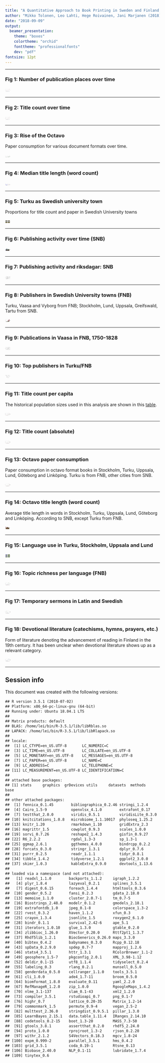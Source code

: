 ```yaml
---
title: "A Quantitative Approach to Book Printing in Sweden and Finland, 1640–1828"
author: "Mikko Tolonen, Leo Lahti, Hege Roivainen, Jani Marjanen (2018)"
date: "2018-09-09"
output: 
  beamer_presentation:
    theme: "boxes"
    colortheme: "orchid"
    fonttheme: "professionalfonts"
    dev: "pdf"
fontsize: 12pt
---
```







---
### Fig 1: Number of publication places over time

<img src="figures_HistoricalMethods2018/Figure_1-1.eps" title="plot of chunk Figure_1" alt="plot of chunk Figure_1" width="17cm" />

---


### Fig 2: Title count over time

<img src="figures_HistoricalMethods2018/Figure_2-1.eps" title="plot of chunk Figure_2" alt="plot of chunk Figure_2" width="17cm" />

---

### Fig 3: Rise of the Octavo

Paper consumption for various document formats over time.



<img src="figures_HistoricalMethods2018/Figure_3-1.eps" title="plot of chunk Figure_3" alt="plot of chunk Figure_3" width="17cm" />



---


### Fig 4: Median title length (word count)

<img src="figures_HistoricalMethods2018/Figure_4-1.eps" title="plot of chunk Figure_4" alt="plot of chunk Figure_4" width="17cm" />

---


### Fig 5: Turku as Swedish university town

Proportions for title count and paper in Swedish University towns
 


<img src="figures_HistoricalMethods2018/Figure_5-1.eps" title="plot of chunk Figure_5" alt="plot of chunk Figure_5" width="17cm" />

---

### Fig 6: Publishing activity over time (SNB)

<img src="figures_HistoricalMethods2018/Figure_6-1.eps" title="plot of chunk Figure_6" alt="plot of chunk Figure_6" width="17cm" />

---


### Fig 7: Publishing activity and riksdagar: SNB

<img src="figures_HistoricalMethods2018/Figure_7-1.eps" title="plot of chunk Figure_7" alt="plot of chunk Figure_7" width="17cm" />

---


### Fig 8: Publishers in Swedish University towns (FNB)

Turku, Vaasa and Vyborg from FNB; Stockholm, Lund, Uppsala, Greifswald, Tartu from SNB.

<img src="figures_HistoricalMethods2018/Figure_8-1.eps" title="plot of chunk Figure_8" alt="plot of chunk Figure_8" width="17cm" />

---



### Fig 9: Publications in Vaasa in FNB, 1750-1828


<img src="figures_HistoricalMethods2018/Figure_9-1.eps" title="plot of chunk Figure_9" alt="plot of chunk Figure_9" width="17cm" />


---


### Fig 10: Top publishers in Turku/FNB

<img src="figures_HistoricalMethods2018/Figure_10-1.eps" title="plot of chunk Figure_10" alt="plot of chunk Figure_10" width="17cm" />

---



### Fig 11: Title count per capita

The historical population sizes used in this analysis are shown in this [table](https://github.com/COMHIS/bibliographica/blob/master/inst/extdata/population_sizes_in_cities.csv).

<img src="figures_HistoricalMethods2018/Figure_11-1.eps" title="plot of chunk Figure_11" alt="plot of chunk Figure_11" width="17cm" />

---



### Fig 12: Title count (absolute)

<img src="figures_HistoricalMethods2018/Figure_12-1.eps" title="plot of chunk Figure_12" alt="plot of chunk Figure_12" width="17cm" />

---




### Fig 13: Octavo paper consumption

Paper consumption in octavo format books in Stockholm, Turku, Uppsala,
Lund, Göteborg and Linköping. Turku is from FNB, other cities from
SNB.

<img src="figures_HistoricalMethods2018/Figure_13-1.eps" title="plot of chunk Figure_13" alt="plot of chunk Figure_13" width="17cm" />


---


### Fig 14: Octavo title length (word count)

Average title length in words in Stockholm, Turku, Uppsala, Lund, Göteborg and Linköping. According to SNB, except Turku from FNB. 

<img src="figures_HistoricalMethods2018/Figure_14-1.eps" title="plot of chunk Figure_14" alt="plot of chunk Figure_14" width="17cm" />

---


### Fig 15: Language use in Turku, Stockholm, Uppsala and Lund




<img src="figures_HistoricalMethods2018/Figure_15-1.eps" title="plot of chunk Figure_15" alt="plot of chunk Figure_15" width="17cm" />

---


### Fig 16: Topic richness per language (FNB)

<img src="figures_HistoricalMethods2018/Figure_16-1.eps" title="plot of chunk Figure_16" alt="plot of chunk Figure_16" width="17cm" />

---


### Fig 17: Temporary sermons in Latin and Swedish

<img src="figures_HistoricalMethods2018/Figure_17-1.eps" title="plot of chunk Figure_17" alt="plot of chunk Figure_17" width="17cm" />

---


### Fig 18: Devotional literature (catechisms, hymns, prayers, etc.) 

Form of literature denoting the advancement of reading in Finland in the 19th century. It has been unclear when devotional literature  shows up as a relevant category.

<img src="figures_HistoricalMethods2018/Figure_18-1.eps" title="plot of chunk Figure_18" alt="plot of chunk Figure_18" width="17cm" />

---



## Session info

This document was created with the following versions:


```
## R version 3.5.1 (2018-07-02)
## Platform: x86_64-pc-linux-gnu (64-bit)
## Running under: Ubuntu 18.04.1 LTS
## 
## Matrix products: default
## BLAS: /home/lei/bin/R-3.5.1/lib/libRblas.so
## LAPACK: /home/lei/bin/R-3.5.1/lib/libRlapack.so
## 
## locale:
##  [1] LC_CTYPE=en_US.UTF-8       LC_NUMERIC=C              
##  [3] LC_TIME=en_US.UTF-8        LC_COLLATE=en_US.UTF-8    
##  [5] LC_MONETARY=en_US.UTF-8    LC_MESSAGES=en_US.UTF-8   
##  [7] LC_PAPER=en_US.UTF-8       LC_NAME=C                 
##  [9] LC_ADDRESS=C               LC_TELEPHONE=C            
## [11] LC_MEASUREMENT=en_US.UTF-8 LC_IDENTIFICATION=C       
## 
## attached base packages:
## [1] stats     graphics  grDevices utils     datasets  methods   base     
## 
## other attached packages:
##  [1] fennica_0.1.45        bibliographica_0.2.46 stringi_1.2.4        
##  [4] Cairo_1.5-9           openxlsx_4.1.0        extrafont_0.17       
##  [7] testthat_2.0.0        viridis_0.5.1         viridisLite_0.3.0    
## [10] knitcitations_1.0.8   microbiome_1.1.10017  phyloseq_1.25.2      
## [13] knitr_1.20            rmarkdown_1.10        gridExtra_2.3        
## [16] magrittr_1.5          cowplot_0.9.3         scales_1.0.0         
## [19] sorvi_0.7.26          reshape2_1.4.3        gisfin_0.9.27        
## [22] R6_2.2.2              rgdal_1.3-3           sp_1.3-1             
## [25] ggmap_2.6.1           ggthemes_4.0.0        bindrcpp_0.2.2       
## [28] forcats_0.3.0         stringr_1.3.1         dplyr_0.7.6          
## [31] purrr_0.2.5           readr_1.1.1           tidyr_0.8.1          
## [34] tibble_1.4.2          tidyverse_1.2.1       ggplot2_3.0.0        
## [37] skimr_1.0.3           kableExtra_0.9.0      devtools_1.13.6      
## 
## loaded via a namespace (and not attached):
##   [1] readxl_1.1.0        backports_1.1.2     igraph_1.2.2       
##   [4] plyr_1.8.4          lazyeval_0.2.1      splines_3.5.1      
##   [7] digest_0.6.15       foreach_1.4.4       htmltools_0.3.6    
##  [10] gender_0.5.2        fansi_0.2.3         gdata_2.18.0       
##  [13] memoise_1.1.0       cluster_2.0.7-1     tm_0.7-5           
##  [16] Biostrings_2.48.0   modelr_0.1.2        gmodels_2.18.1     
##  [19] extrafontdb_1.0     jpeg_0.1-8          colorspace_1.3-2   
##  [22] rvest_0.3.2         haven_1.1.2         xfun_0.3           
##  [25] crayon_1.3.4        jsonlite_1.5        roxygen2_6.1.0     
##  [28] bindr_0.1.1         survival_2.42-6     ape_5.1            
##  [31] iterators_1.0.10    glue_1.3.0          gtable_0.2.0       
##  [34] zlibbioc_1.26.0     XVector_0.20.0      Rttf2pt1_1.3.7     
##  [37] Rhdf5lib_1.2.1      BiocGenerics_0.26.0 maps_3.3.0         
##  [40] bibtex_0.4.2        babynames_0.3.0     Rcpp_0.12.18       
##  [43] spData_0.2.9.0      spdep_0.7-7         mapproj_1.2.6      
##  [46] stats4_3.5.1        httr_1.3.1          RColorBrewer_1.1-2 
##  [49] geosphere_1.5-7     pkgconfig_2.0.1     XML_3.98-1.12      
##  [52] deldir_0.1-15       utf8_1.1.4          tidyselect_0.2.4   
##  [55] labeling_0.3        rlang_0.2.1         munsell_0.5.0      
##  [58] genderdata_0.5.0    cellranger_1.1.0    tools_3.5.1        
##  [61] cli_1.0.0           ade4_1.7-11         broom_0.5.0        
##  [64] biomformat_1.8.0    evaluate_0.11       yaml_2.2.0         
##  [67] RefManageR_1.2.0    zip_1.0.0           RgoogleMaps_1.4.2  
##  [70] nlme_3.1-137        slam_0.1-43         xml2_1.2.0         
##  [73] compiler_3.5.1      rstudioapi_0.7      png_0.1-7          
##  [76] highr_0.7           lattice_0.20-35     Matrix_1.2-14      
##  [79] commonmark_1.5      permute_0.9-4       vegan_2.5-2        
##  [82] multtest_2.36.0     stringdist_0.9.5.1  pillar_1.3.0       
##  [85] LearnBayes_2.15.1   data.table_1.11.4   IRanges_2.14.10    
##  [88] codetools_0.2-15    boot_1.3-20         MASS_7.3-50        
##  [91] gtools_3.8.1        assertthat_0.2.0    rhdf5_2.24.0       
##  [94] proto_1.0.0         rprojroot_1.3-2     rjson_0.2.20       
##  [97] withr_2.1.2         S4Vectors_0.18.3    mgcv_1.8-24        
## [100] expm_0.999-2        parallel_3.5.1      hms_0.4.2          
## [103] grid_3.5.1          coda_0.19-1         Rtsne_0.13         
## [106] Biobase_2.40.0      NLP_0.1-11          lubridate_1.7.4    
## [109] tinytex_0.6
```





